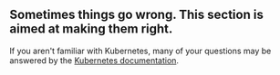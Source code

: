 ---
---

## Sometimes things go wrong.  This section is aimed at making them right.  

If you aren't familiar with Kubernetes,  many of your questions may be answered by the [Kubernetes  documentation](http://"http://kubernetes.io/).
